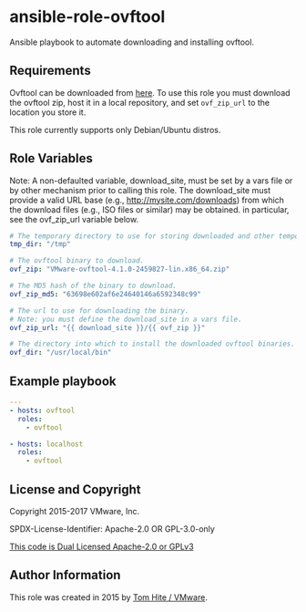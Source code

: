 # ansible-role-ovftool

Ansible playbook to automate downloading and installing ovftool.

## Requirements

Ovftool can be downloaded from [here](https://www.vmware.com/support/developer/ovf/). To use this role you must
download the ovftool zip, host it in a local repository, and set `ovf_zip_url` to the location you store it.

This role currently supports only Debian/Ubuntu distros.

## Role Variables

Note: A non-defaulted variable, download_site, must be set by a vars file
or by other mechanism prior to calling this role. The download_site must
provide a valid URL base (e.g., <http://mysite.com/downloads>)
from which the download files (e.g., ISO files or similar) may be obtained.
in particular, see the ovf_zip_url variable below.

```yaml
# The temporary directory to use for storing downloaded and other temporary file.
tmp_dir: "/tmp"

# The ovftool binary to download.
ovf_zip: "VMware-ovftool-4.1.0-2459827-lin.x86_64.zip"

# The MD5 hash of the binary to download.
ovf_zip_md5: "63698e602af6e24640146a6592348c99"

# The url to use for downloading the binary.
# Note: you must define the download_site in a vars file.
ovf_zip_url: "{{ download_site }}/{{ ovf_zip }}"

# The directory into which to install the downloaded ovftool binaries.
ovf_dir: "/usr/local/bin"
```

## Example playbook

```yaml
---
- hosts: ovftool
  roles:
    - ovftool

- hosts: localhost
  roles:
    - ovftool
```

## License and Copyright

Copyright 2015-2017 VMware, Inc.

SPDX-License-Identifier: Apache-2.0 OR GPL-3.0-only

[This code is Dual Licensed Apache-2.0 or GPLv3](LICENSE)

## Author Information

This role was created in 2015 by [Tom Hite / VMware](http://www.vmware.com/).
